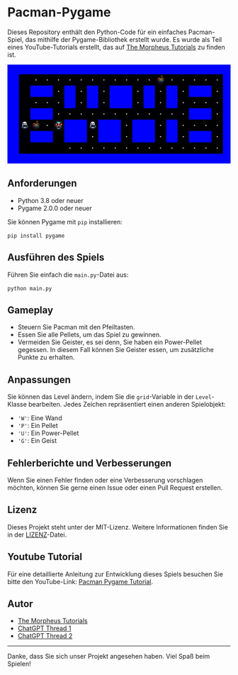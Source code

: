 # Pacman-Pygame

Dieses Repository enthält den Python-Code für ein einfaches Pacman-Spiel, das mithilfe der Pygame-Bibliothek erstellt wurde. Es wurde als Teil eines YouTube-Tutorials erstellt, das auf [The Morpheus Tutorials](https://www.youtube.com/user/themorpheus407/) zu finden ist.

![Pacman Screenshot](./screenshot.png)

## Anforderungen

* Python 3.8 oder neuer
* Pygame 2.0.0 oder neuer

Sie können Pygame mit `pip` installieren:

```
pip install pygame
```

## Ausführen des Spiels

Führen Sie einfach die `main.py`-Datei aus:

```
python main.py
```

## Gameplay

* Steuern Sie Pacman mit den Pfeiltasten.
* Essen Sie alle Pellets, um das Spiel zu gewinnen.
* Vermeiden Sie Geister, es sei denn, Sie haben ein Power-Pellet gegessen. In diesem Fall können Sie Geister essen, um zusätzliche Punkte zu erhalten.

## Anpassungen

Sie können das Level ändern, indem Sie die `grid`-Variable in der `Level`-Klasse bearbeiten. Jedes Zeichen repräsentiert einen anderen Spielobjekt:

* `'W'`: Eine Wand
* `'P'`: Ein Pellet
* `'U'`: Ein Power-Pellet
* `'G'`: Ein Geist

## Fehlerberichte und Verbesserungen

Wenn Sie einen Fehler finden oder eine Verbesserung vorschlagen möchten, können Sie gerne einen Issue oder einen Pull Request erstellen.

## Lizenz

Dieses Projekt steht unter der MIT-Lizenz. Weitere Informationen finden Sie in der [LIZENZ](LICENSE)-Datei. 

## Youtube Tutorial

Für eine detaillierte Anleitung zur Entwicklung dieses Spiels besuchen Sie bitte den YouTube-Link: [Pacman Pygame Tutorial](https://www.youtube.com/user/themorpheus407/).

## Autor

* [The Morpheus Tutorials](https://www.youtube.com/user/themorpheus407/)
* [ChatGPT Thread 1](https://chat.openai.com/share/a86e367b-28c1-4293-8f7c-8eec79c80d59)
* [ChatGPT Thread 2](https://chat.openai.com/share/4f0fbbb7-6756-42a7-8345-c71dec94d2ab)

---

Danke, dass Sie sich unser Projekt angesehen haben. Viel Spaß beim Spielen!
